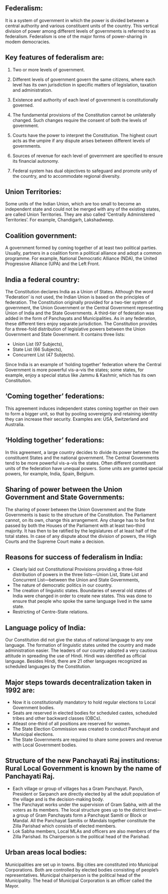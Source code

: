 ## Federalism:
It is a system of government in which the power is divided between a central authority and various constituent units of the country. This vertical division of power among different levels of governments is referred to as federalism. Federalism is one of the major forms of power-sharing in modem democracies.

## Key features of federalism are:

1. Two or more levels of government.

2. Different levels of government govern the same citizens, where each level has its own jurisdiction in specific matters of legislation, taxation and administration.

4. Existence and authority of each level of government is constitutionally governed.

5. The fundamental provisions of the Constitution cannot be unilaterally changed. Such changes require the consent of both the levels of government.

6. Courts have the power to interpret the Constitution. The highest court acts as the umpire if any dispute arises between different levels of governments.

7. Sources of revenue for each level of government are specified to ensure its financial autonomy.

8. Federal system has dual objectives to safeguard and promote unity of the country, and to accommodate regional diversity.

## Union Territories:
Some units of the Indian Union, which are too small to become an independent state and could not be merged with any of the existing states, are called Union Territories. They are also called ‘Centrally Administered Territories’. For example, Chandigarh, Lakshadweep.

## Coalition government:
A government formed by coming together of at least two political parties. Usually, partners in a coalition form a political alliance and adopt a common programme.
For example, National Democratic Alliance (NDA), the United Progressive Alliance (UPA) and the Left Front.

## India a federal country:
The Constitution declares India as a Union of States. Although the word ‘Federation’ is not used, the Indian Union is based on the principles of federation. The Constitution originally provided for a two-tier system of government, the Union Government or the Central Government representing Union of India and the State Governments. A third-tier of federation was added in the form of Panchayats and Municipalities. As in any federation, these different tiers enjoy separate jurisdiction. The Constitution provides for a three-fold distribution of legislative powers between the Union Government and State Government. It contains three lists:

* Union List (97 Subjects),
* State List (66 Subjects),
* Concurrent List (47 Subjects).

Since India is an example of ‘holding together’ federation where the Central Government is more powerful vis-a-vis the states; some states, for example, enjoy a special status like Jammu & Kashmir, which has its own Constitution.

## ‘Coming together’ federations:
This agreement induces independent states coming together on their own to form a bigger unit, so that by pooling sovereignty and retaining identity they can increase their security. Examples are: USA, Switzerland and Australia.

## ‘Holding together’ federations:
In this agreement, a large country decides to divide its power between the constituent States and the national government. The Central Governments tend to be more powerful vis-a-vis the states. Often different constituent units of the federation have unequal powers. Some units are granted special powers, for example, India, Spain, Belgium.

## Sharing of power between the Union Government and State Governments:
The sharing of power between the Union Government and the State Governments is basic to the structure of the Constitution. The Parliament cannot, on its own, change this arrangement. Any change has to be first passed by both the Houses of the Parliament with at least two-third majority. It has then to be ratified by the legislatures of at least half of the total states. In case of any dispute about the division of powers, the High Courts and the Supreme Court make a decision.

## Reasons for success of federalism in India:

* Clearly laid out Constitutional Provisions providing a three-fold distribution of powers in the three lists—Union List, State List and Concurrent List—between the Union and State Governments,
* The nature of democratic politics in our country.
* The creation of linguistic states. Boundaries of several old states of India were changed in order to create new states. This was done to ensure that people who spoke the same language lived in the same state.
* Restricting of Centre-State relations.

## Language policy of India:
Our Constitution did not give the status of national language to any one language. The formation of linguistic states united the country and made administration easier. The leaders of our country adopted a very cautious attitude in spreading the use of Hindi. Hindi was identified as official language. Besides Hindi, there are 21 other languages recognized as scheduled languages by the Constitution.

## Major steps towards decentralization taken in 1992 are:

* Now it is constitutionally mandatory to hold regular elections to Local Government bodies.
* Seats are reserved in elected bodies for scheduled castes, scheduled tribes and other backward classes (OBCs).
* Atleast one-third of all positions are reserved for women.
* The State Election Commission was created to conduct Panchayat and Municipal elections.
* The State Governments are required to share some powers and revenue with Local Government bodies.

## Structure of the new Panchayati Raj institutions: Rural Local Government is known by the name of Panchayati Raj.

* Each village or group of villages has a Gram Panchayat. Panch, President or Sarpanch are directly elected by all the adult population of the village and is the decision-making body.
* The Panchayat works under the supervision of Gram Sabha, with all the voters as its members. The local structure goes up to the district level—a group of Gram Panchayats form a Panchayat Samiti or Block or Mandal. All the Panchayat Samitis or Mandals together constitute the Zilla Parishad which consists of elected members.
* Lok Sabha members, Local MLAs and officers are also members of the Zilla Parishad. Its Chairperson is the political head of the Parishad.

## Urban areas local bodies:
Municipalities are set up in towns. Big cities are constituted into Municipal Corporations. Both are controlled by elected bodies consisting of people’s representatives. Municipal chairperson is the political head of the Municipality. The head of Municipal Corporation is an officer called the Mayor.
